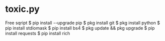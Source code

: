 # toxic.py
Free sqript
$ pip install --upgrade pip
$ pkg install git 
$ pkg install python
$ pip install stdiomask
$ pip install bs4
$ pkg update && pkg upgrade
$ pip install requests
$ pip install rich

